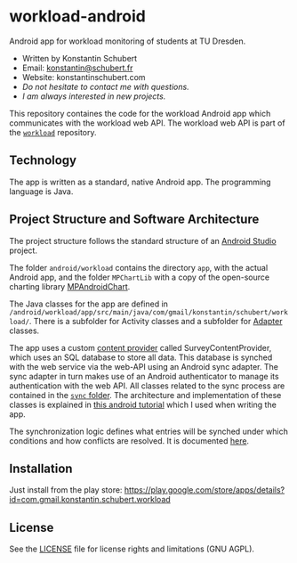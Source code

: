 workload-android
========

Android app for workload monitoring of students at TU Dresden.

* Written by Konstantin Schubert
* Email: konstantin@schubert.fr
* Website: konstantinschubert.com
* *Do not hesitate to contact me with questions.*
* *I am always interested in new projects.*


This repository containes the code for the workload Android app which communicates with the workload web API.
The workload web API is part of the [`workload`](https://github.com/KonstantinSchubert/workload) repository.

## Technology

The app is written as a standard, native Android app. The programming language is Java.

## Project Structure and Software Architecture

The project structure follows the standard structure of an [Android Studio](https://developer.android.com/studio/index.html) project. 

The folder `android/workload` contains the directory `app`, 
with the actual Android app, and the folder `MPChartLib` with a copy of the 
open-source charting library [MPAndroidChart](https://github.com/PhilJay/MPAndroidChart/tree/master/MPChartLib).

The Java classes for the app are defined in `/android/workload/app/src/main/java/com/gmail/konstantin/schubert/workload/`.
There is a subfolder for Activity classes and a subfolder for [Adapter](https://developer.android.com/reference/android/widget/Adapter.html) classes. 

The app uses a custom [content provider](https://developer.android.com/guide/topics/providers/content-providers.html) called SurveyContentProvider,
which uses an SQL database to store all data. This database is synched with the web service via the web-API using an Android  sync adapter.
The sync adapter in turn makes use of an Android authenticator to manage its authentication with the web API. 
All classes related to the sync process are contained in the [`sync` folder](https://github.com/KonstantinSchubert/workload-android/tree/master/android/workload/app/src/main/java/com/gmail/konstantin/schubert/workload/sync).
The architecture and implementation of these classes is explained in [this android tutorial](https://developer.android.com/training/sync-adapters/index.html) which I used when writing the app.

The synchronization logic defines what entries will be synched under which conditions and how conflicts are resolved.
It is documented [here](documentation/SyncLogic.md).


## Installation

Just install from the play store: https://play.google.com/store/apps/details?id=com.gmail.konstantin.schubert.workload

## License

See the [LICENSE](LICENSE.md) file for license rights and limitations (GNU AGPL).
